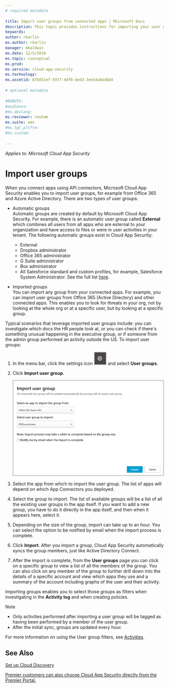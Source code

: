```yaml
---
# required metadata

title: Import user groups from connected apps | Microsoft Docs
description: This topic provides instructions for importing your user groups into Cloud App Security.
keywords:
author: rkarlin
ms.author: rkarlin
manager: mbaldwin
ms.date: 12/5/2018
ms.topic: conceptual
ms.prod:
ms.service: cloud-app-security
ms.technology:
ms.assetid: 87b831ef-5977-4df8-bed3-3ee54a8adbb5

# optional metadata

#ROBOTS:
#audience:
#ms.devlang:
ms.reviewer: reutam
ms.suite: ems
#ms.tgt_pltfrm:
#ms.custom:

---
```

*Applies to: Microsoft Cloud App Security*
   
# Import user groups

When you connect apps using API connectors, Microsoft Cloud App Security enables you to import user groups, for example from Office 365 and Azure Active Directory.
There are two types of user groups: 
- Automatic groups </br>Automatic groups are created by default by Microsoft Cloud App Security. For example, there is an automatic user group called **External** which combines all users from all apps who are external to your organization and have access to files or were in user activities in your tenant.
 The following automatic groups exist in Cloud App Security:
  - External
  - Dropbox administrator
  - Office 365 administrator
  - G Suite administrator
  - Box administrator
  - All Salesforce standard and custom profiles, for example, Salesforce System Administrator. See the full list [here](https://help.salesforce.com/articleView?id=standard_profiles.htm&language=en&type=0).

- Imported groups</br>You can import any group from your connected apps. For example, you can import user groups from Office 365 (Active Directory) and other connected apps. This enables you to look for threats in your org, not by looking at the whole org or at a specific user, but by looking at a specific group. 

Typical scenarios that leverage imported user groups include: you can investigate which docs the HR people look at, or you can check if there's something unusual happening in the executive group, or if someone from the admin group performed an activity outside the US. 
To import user groups:

1. In the menu bar, click the settings icon ![settings icon](./media/settings-icon.png "settings icon") and select **User groups**.
2. Click **Import user group**.

   ![Import user groups](./media/user-groups-add.png)

3. Select the app from which to import the user group. The list of apps will depend on which App Connectors you deployed.
4. Select the group to import. The list of available groups will be a list of all the existing user groups in the app itself. If you want to add a new group, you have to do it directly in the app itself, and then when it appears here, select it.
5. Depending on the size of the group, import can take up to an hour. You can select the option to be notified by email when the import process is complete.
6. Click **Import**. After you import a group, Cloud App Security automatically syncs the group members, just like Active Directory Connect.
7. After the import is complete, from the **User groups** page you can click on a specific group to view a list of all the members of the group. You can also click on any member of the group to further drill down into the details of a specific account and view which apps they use and a summary of the account including graphs of the user and their activity.

Importing groups enables you to select those groups as filters when investigating in the **Activity log** and when creating policies. 

> [!NOTE]
> - Only activities performed after importing a user group will be tagged as having been performed by a member of the user group.
> - After the initial sync, groups are updated every hour.

For more information on using the User group filters, see [Activities](activity-filters.md).


    
## See Also  
[Set up Cloud Discovery](set-up-cloud-discovery.md)   

[Premier customers can also choose Cloud App Security directly from the Premier Portal.](https://premier.microsoft.com/)  
  
  